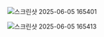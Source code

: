 ![스크린샷 2025-06-05 165401](https://github.com/user-attachments/assets/e9c86a05-0795-4ec7-8141-fe1577d51a2c)

![스크린샷 2025-06-05 165413](https://github.com/user-attachments/assets/b253240d-2c65-4f6e-a03c-3df587c9c5b9)
